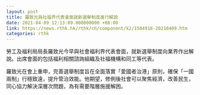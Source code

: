 ```yaml
---
layout: post
title: 羅致光與社福界代表會面就新選舉制度進行解說
date: 2021-04-09 12:13:09.000000000 +08:00
link: https://news.rthk.hk/rthk/ch/component/k2/1584918-20210409.htm
categories: rthk
---
```


勞工及福利局局長羅致光今早與社會福利界代表會面，就新選舉制度向業界作出解說。出席會面的包括福利相關諮詢組織及社福機構和同工等代表。

羅致光在會上重申，完善選舉制度旨在全面落實「愛國者治港」原則，確保「一國兩制」行穩致遠，提升管治效能。他期望，修例後社會可以聚焦經濟，改善民生，同心協力解決深層次問題，為有需要階層施援解困。
